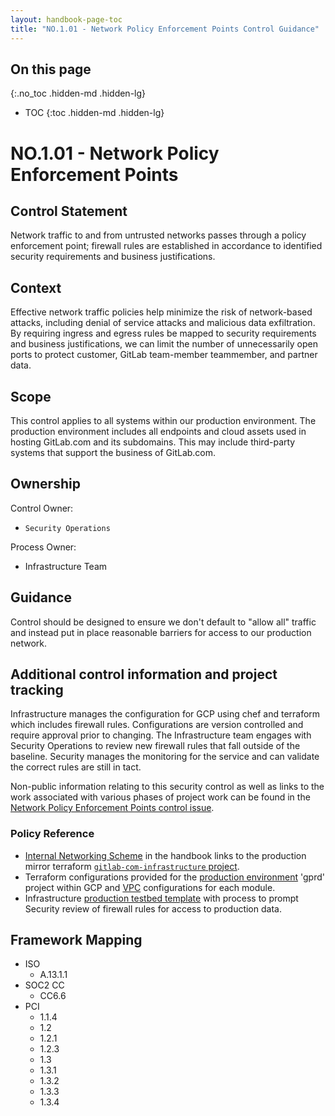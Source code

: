 ```yaml
---
layout: handbook-page-toc
title: "NO.1.01 - Network Policy Enforcement Points Control Guidance"
---
```


## On this page
{:.no_toc .hidden-md .hidden-lg}

- TOC
{:toc .hidden-md .hidden-lg}

# NO.1.01 - Network Policy Enforcement Points

## Control Statement

Network traffic to and from untrusted networks passes through a policy enforcement point; firewall rules are established in accordance to identified security requirements and business justifications.

## Context

Effective network traffic policies help minimize the risk of network-based attacks, including denial of service attacks and malicious data exfiltration. By requiring ingress and egress rules be mapped to security requirements and business justifications, we can limit the number of unnecessarily open ports to protect customer, GitLab team-member teammember, and partner data.

## Scope

This control applies to all systems within our production environment. The production environment includes all endpoints and cloud assets used in hosting GitLab.com and its subdomains. This may include third-party systems that support the business of GitLab.com.

## Ownership

Control Owner: 
* `Security Operations`

Process Owner:
* Infrastructure Team

## Guidance

Control should be designed to ensure we don't default to "allow all" traffic and instead put in place reasonable barriers for access to our production network.

## Additional control information and project tracking

Infrastructure manages the configuration for GCP using chef and terraform which includes firewall rules. Configurations are version controlled and require approval prior to changing.
The Infrastructure team engages with Security Operations to review new firewall rules that fall outside of the baseline. Security manages the monitoring for the service and can validate the correct rules are still in tact.

Non-public information relating to this security control as well as links to the work associated with various phases of project work can be found in the [Network Policy Enforcement Points control issue](https://gitlab.com/gitlab-com/gl-security/compliance/compliance/issues/847).

### Policy Reference

* [Internal Networking Scheme](https://about.gitlab.com/handbook/engineering/infrastructure/production/architecture/#internal-networking-scheme) in the handbook links to the production mirror terraform [`gitlab-com-infrastructure` project](https://gitlab.com/gitlab-com/gitlab-com-infrastructure).
* Terraform configurations provided for the [production environment](https://gitlab.com/gitlab-com/gitlab-com-infrastructure/blob/master/environments/gprd/main.tf) 'gprd' project within GCP and [VPC](https://gitlab.com/gitlab-com/gl-infra/terraform-modules/google/vpc) configurations for each module.
* Infrastructure [production testbed template](https://gitlab.com/gitlab-com/gl-infra/infrastructure/blob/master/.gitlab/issue_templates/production_testbed.md) with process to prompt Security review of firewall rules for access to production data.

## Framework Mapping

* ISO
  * A.13.1.1
* SOC2 CC
  * CC6.6
* PCI
  * 1.1.4
  * 1.2
  * 1.2.1
  * 1.2.3
  * 1.3
  * 1.3.1
  * 1.3.2
  * 1.3.3
  * 1.3.4
